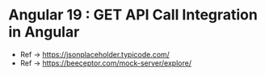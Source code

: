 # Angular 19 : GET API Call Integration in Angular 

* Ref -> https://jsonplaceholder.typicode.com/
* Ref -> https://beeceptor.com/mock-server/explore/
